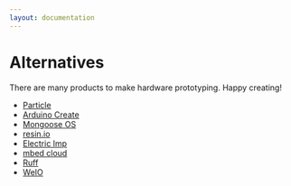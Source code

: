 ```yaml
---
layout: documentation
---
```


Alternatives
============

There are many products to make hardware prototyping. Happy creating!

- [Particle](https://www.particle.io/)
- [Arduino Create](https://create.arduino.cc/)
- [Mongoose OS](https://mongoose-os.com/)
- [resin.io](https://resin.io/)
- [Electric Imp](https://electricimp.com/)
- [mbed cloud](https://cloud.mbed.com/)
- [Ruff](https://ruff.io/)
- [WeIO](http://we-io.net/)
